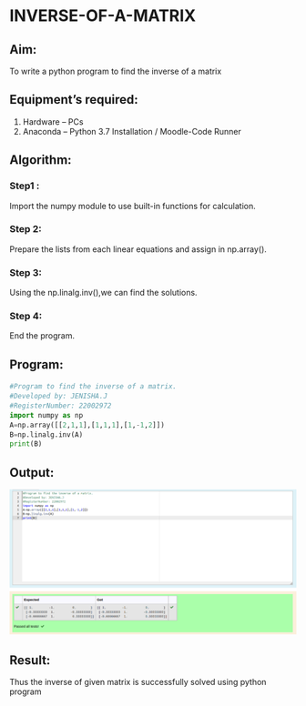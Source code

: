 # INVERSE-OF-A-MATRIX
## Aim:
To write a python program to find the inverse of a matrix
## Equipment’s required:
1. 	Hardware – PCs
2. 	Anaconda – Python 3.7 Installation / Moodle-Code Runner
## Algorithm:
### Step1 : 
Import the numpy module to use built-in functions for calculation.
### Step 2: 
Prepare the lists from each linear equations and assign in np.array().
### Step 3: 
Using the np.linalg.inv(),we can find the solutions.
### Step 4: 
End the program.

## Program:
```python
#Program to find the inverse of a matrix.
#Developed by: JENISHA.J
#RegisterNumber: 22002972
import numpy as np
A=np.array([[2,1,1],[1,1,1],[1,-1,2]])
B=np.linalg.inv(A)
print(B)
```




## Output:
![MODEL](inverseofmatrix.png)
## Result:
Thus the inverse of given matrix is successfully solved using python program

